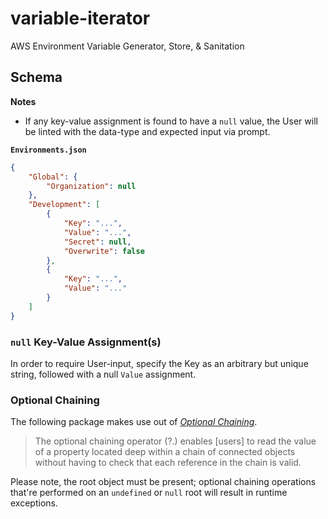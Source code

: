 # variable-iterator #

AWS Environment Variable Generator, Store, &amp; Sanitation 

## Schema ##

**Notes**

- If any key-value assignment is found to have a `null` value, the User will be linted with the data-type and expected input via prompt.

**`Environments.json`**

```json
{
    "Global": {
        "Organization": null
    },
    "Development": [
        {
            "Key": "...",
            "Value": "...",
            "Secret": null,
            "Overwrite": false
        },
        {
            "Key": "...",
            "Value": "..."
        }
    ]
}
```

### `null` Key-Value Assignment(s) ###

In order to require User-input, specify the Key as an arbitrary but unique string,
followed with a null `Value` assignment.

### Optional Chaining ###

The following package makes use out of [*Optional Chaining*](https://developer.mozilla.org/en-US/docs/Web/JavaScript/Reference/Operators/Optional_chaining).

> The optional chaining operator (?.) enables [users] to read the value of a property located deep within a chain of connected objects without having to check 
> that each reference in the chain is valid.

Please note, the root object must be present; optional chaining operations
that're performed on an `undefined` or `null` root will result in
runtime exceptions.